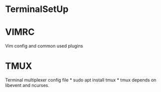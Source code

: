 # TerminalSetUp


# VIMRC 
Vim config and common used plugins


# TMUX 
Terminal multiplexer config file
	* sudo apt install tmux 
	* tmux depends on libevent and ncurses.

